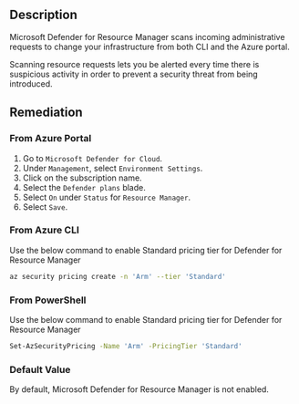 ## Description

Microsoft Defender for Resource Manager scans incoming administrative requests to change your infrastructure from both CLI and the Azure portal.

Scanning resource requests lets you be alerted every time there is suspicious activity in order to prevent a security threat from being introduced.

## Remediation

### From Azure Portal

1. Go to `Microsoft Defender for Cloud`.
2. Under `Management`, select `Environment Settings`.
3. Click on the subscription name.
4. Select the `Defender plans` blade.
5. Select `On` under `Status` for `Resource Manager`.
6. Select `Save`.

### From Azure CLI

Use the below command to enable Standard pricing tier for Defender for Resource Manager

```bash
az security pricing create -n 'Arm' --tier 'Standard'
```

### From PowerShell

Use the below command to enable Standard pricing tier for Defender for Resource Manager

```bash
Set-AzSecurityPricing -Name 'Arm' -PricingTier 'Standard'
```

### Default Value

By default, Microsoft Defender for Resource Manager is not enabled.
